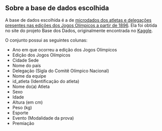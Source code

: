 ## Sobre a base de dados escolhida
A base de dados escolhida é a de [microdados dos atletas e delegações presentes nas edições dos Jogos Olímpicos a partir de 1896](https://basedosdados.org/dataset/5b6db46a-4203-41ba-8c69-36b8653f5241). Ela foi obtida no site do projeto Base dos Dados, originalmente encontrada no [Kaggle](https://www.kaggle.com/heesoo37/olympic-history-data-a-thorough-analysis).


O conjunto possui as seguintes colunas:
* Ano em que ocorreu a edição dos Jogos Olímpicos
* Edição dos Jogos Olímpicos
* Cidade Sede
* Nome do país
* Delegação (Sigla do Comitê Olímpico Nacional)
* Nome da equipe
* id_atleta (Identificação do atleta)
* Nome do(a) Atleta
* Sexo
* Idade
* Altura (em cm)
* Peso (kg)
* Esporte
* Evento (Modalidade da prova)
* Premiação
